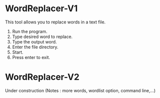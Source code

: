 # WordReplacer-V1
This tool allows you to replace words in a text file.
  1) Run the program.
  2) Type desired word to replace.
  3) Type the output word.
  4) Enter the file directory.
  5) Start.
  6) Press enter to exit.
  
# WordReplacer-V2
Under construction (Notes : more words, wordlist option, command line,...)

